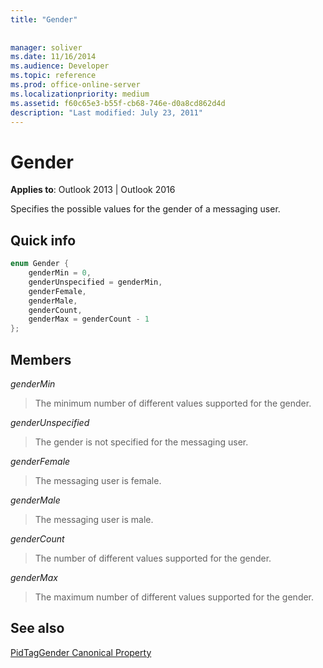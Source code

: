 ```yaml
---
title: "Gender"
 
 
manager: soliver
ms.date: 11/16/2014
ms.audience: Developer
ms.topic: reference
ms.prod: office-online-server
ms.localizationpriority: medium
ms.assetid: f60c65e3-b55f-cb68-746e-d0a8cd862d4d
description: "Last modified: July 23, 2011"
---
```


# Gender

  
  
**Applies to**: Outlook 2013 | Outlook 2016 
  
Specifies the possible values for the gender of a messaging user.
  
## Quick info

```cpp
enum Gender { 
    genderMin = 0, 
    genderUnspecified = genderMin, 
    genderFemale, 
    genderMale, 
    genderCount, 
    genderMax = genderCount - 1 
}; 

```

## Members

 _genderMin_
  
> The minimum number of different values supported for the gender.
    
 _genderUnspecified_
  
> The gender is not specified for the messaging user.
    
 _genderFemale_
  
> The messaging user is female.
    
 _genderMale_
  
> The messaging user is male.
    
 _genderCount_
  
> The number of different values supported for the gender.
    
 _genderMax_
  
> The maximum number of different values supported for the gender.
    
## See also



[PidTagGender Canonical Property](pidtaggender-canonical-property.md)

